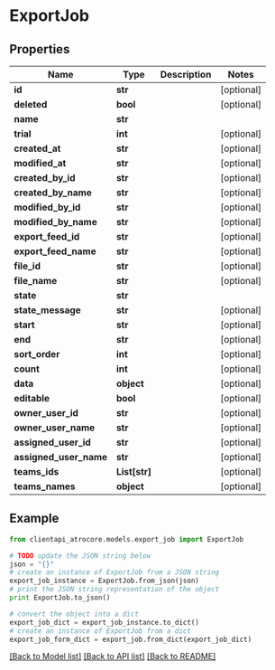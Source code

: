 # ExportJob


## Properties
Name | Type | Description | Notes
------------ | ------------- | ------------- | -------------
**id** | **str** |  | [optional] 
**deleted** | **bool** |  | [optional] 
**name** | **str** |  | 
**trial** | **int** |  | [optional] 
**created_at** | **str** |  | [optional] 
**modified_at** | **str** |  | [optional] 
**created_by_id** | **str** |  | [optional] 
**created_by_name** | **str** |  | [optional] 
**modified_by_id** | **str** |  | [optional] 
**modified_by_name** | **str** |  | [optional] 
**export_feed_id** | **str** |  | [optional] 
**export_feed_name** | **str** |  | [optional] 
**file_id** | **str** |  | [optional] 
**file_name** | **str** |  | [optional] 
**state** | **str** |  | 
**state_message** | **str** |  | [optional] 
**start** | **str** |  | [optional] 
**end** | **str** |  | [optional] 
**sort_order** | **int** |  | [optional] 
**count** | **int** |  | [optional] 
**data** | **object** |  | [optional] 
**editable** | **bool** |  | [optional] 
**owner_user_id** | **str** |  | [optional] 
**owner_user_name** | **str** |  | [optional] 
**assigned_user_id** | **str** |  | [optional] 
**assigned_user_name** | **str** |  | [optional] 
**teams_ids** | **List[str]** |  | [optional] 
**teams_names** | **object** |  | [optional] 

## Example

```python
from clientapi_atrocore.models.export_job import ExportJob

# TODO update the JSON string below
json = "{}"
# create an instance of ExportJob from a JSON string
export_job_instance = ExportJob.from_json(json)
# print the JSON string representation of the object
print ExportJob.to_json()

# convert the object into a dict
export_job_dict = export_job_instance.to_dict()
# create an instance of ExportJob from a dict
export_job_form_dict = export_job.from_dict(export_job_dict)
```
[[Back to Model list]](../README.md#documentation-for-models) [[Back to API list]](../README.md#documentation-for-api-endpoints) [[Back to README]](../README.md)


